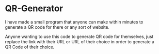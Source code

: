 # QR-Generator
I have made a small program that anyone can make within minutes to generate a QR code for there or any sort of website. 

Anyone wanting to use this code to generate QR code for themselves, just replace the link with their URL or URL of their choice in order to generate a QR Code of their choice.

